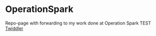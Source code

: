 # OperationSpark
Repo-page with forwarding to my work done at Operation Spark
TEST
<a href="http://tyl3rm.com/immersion-2019-04-twiddler/">Twiddler</a>
